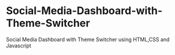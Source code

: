 # Social-Media-Dashboard-with-Theme-Switcher
Social Media Dashboard with Theme Switcher using HTML,CSS and Javascript
